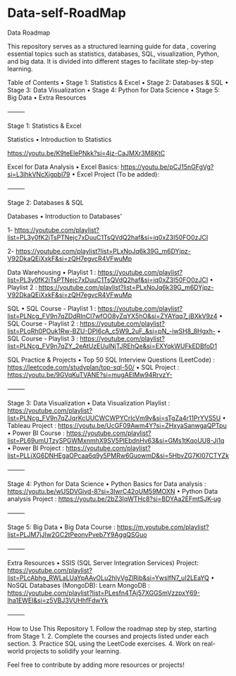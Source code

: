 # Data-self-RoadMap

Data  Roadmap

This repository serves as a structured learning guide for data , covering essential topics such as statistics, databases, SQL, visualization, Python, and big data. It is divided into different stages to facilitate step-by-step learning.

Table of Contents
	•	Stage 1: Statistics & Excel
	•	Stage 2: Databases & SQL
	•	Stage 3: Data Visualization
	•	Stage 4: Python for Data Science
	•	Stage 5: Big Data
	•	Extra Resources

⸻

Stage 1: Statistics & Excel

Statistics
	•	Introduction to Statistics

 https://youtu.be/K9teElePNkk?si=4jz-CaJMXr3M8KtC

Excel for Data Analysis
	•	Excel Basics: https://youtu.be/pCJ15nGFgVg?si=L3lhkVNcXigpbl79
	•	Excel Project (To be added): 

⸻

Stage 2: Databases & SQL

Databases
	•	Introduction to Databases'
 
 1- https://youtube.com/playlist?list=PL3y0fK2jTsPTNejc7xDuuC1TsQVdQ2haf&si=iq0xZ3I50FO0zJCI

 2- https://youtube.com/playlist?list=PLxNoJq6k39G_m6DYjpz-V92DkaQEiXxkF&si=zQH7egvcR4VFwuMp

 
Data Warehousing
	•	 Playlist 1 : https://youtube.com/playlist?list=PL3y0fK2jTsPTNejc7xDuuC1TsQVdQ2haf&si=iq0xZ3I50FO0zJCI
	•	Playlist 2 :  https://youtube.com/playlist?list=PLxNoJq6k39G_m6DYjpz-V92DkaQEiXxkF&si=zQH7egvcR4VFwuMp

SQL
	•	SQL Course - Playlist 1 : https://youtube.com/playlist?list=PLNcg_FV9n7qZDdRInCl7wfOO8yZqYX5hO&si=ZYAYqq7_jBXkV9z4
	•	SQL Course - Playlist 2 : https://youtube.com/playlist?list=PLoRh0POuk1Rw-BZU-DPI6cA_c5W9_2uF_&si=pN_-iwSH8_8Hgxh-
	•	SQL Course - Playlist 3 : https://youtube.com/playlist?list=PLNcg_FV9n7qZY_2eAtUzEUulNjTJREhQe&si=EXYqkWUFkEDBfoD1

SQL Practice & Projects
	•	Top 50 SQL Interview Questions (LeetCode) : https://leetcode.com/studyplan/top-sql-50/
	•	SQL Project : https://youtu.be/9GVqKuTVANE?si=mugAEIMw94RrvzY-

⸻

Stage 3: Data Visualization
	•	Data Visualization Playlist : https://youtube.com/playlist?list=PLNcg_FV9n7qZJqrKcUUCWCWPYCrlcVm9v&si=sTgZa4r11PrYVS5U
	•	Tableau Project : https://youtu.be/UcGF09Awm4Y?si=ZHxyaSanwgaQPTpu
	•	Power BI Course : https://youtube.com/playlist?list=PL69umUTzySPGWMxnmhX9SV5PIEbdnHv63&si=GMs1tKqoUU8-Ji1q
	•	Power BI Project : https://youtube.com/playlist?list=PLLjXG6DNHEgaOPcaa6q9y5PMRw6GuowmD&si=5HbvZG7KI07CTYZk

⸻

Stage 4: Python for Data Science
	•	Python Basics for Data analysis : https://youtu.be/wUSDVGivd-8?si=3IwrC42oUM59MOXN
	•	Python Data analysis Project : https://youtu.be/2bZ3IqWTHc8?si=BDYAa2EFmtSJK-ug

⸻

Stage 5: Big Data
	•	Big Data Course : https://m.youtube.com/playlist?list=PLJM7jJIw2GC2tPeonyPveb7Y9AggQSGuo

⸻

Extra Resources
	•	SSIS (SQL Server Integration Services) Project: https://youtube.com/playlist?list=PLcAbhg_RWLaLUaYpAAvOLu2hlyVgZlRjb&si=YwslfN7_uI2LEaYQ
	•	NoSQL Databases (MongoDB): Learn MongoDB : https://youtube.com/playlist?list=PLesfn4TAj57XGGSmVzzpxY69-lha1EWEI&si=z5VBJ3VUHhfFdwYk

⸻

How to Use This Repository
	1.	Follow the roadmap step by step, starting from Stage 1.
	2.	Complete the courses and projects listed under each section.
	3.	Practice SQL using the LeetCode exercises.
	4.	Work on real-world projects to solidify your learning.

Feel free to contribute by adding more resources or projects!
